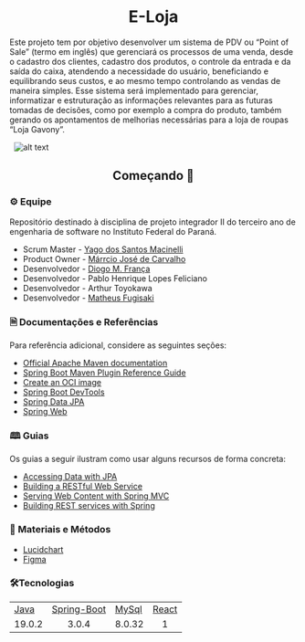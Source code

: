 
<h1 align="center">E-Loja</h1>
Este projeto tem por objetivo desenvolver um sistema de PDV ou “Point of Sale” (termo em inglês) que gerenciará os processos de uma venda, 
desde o cadastro dos clientes, cadastro dos produtos, o controle da entrada e da saída do caixa, atendendo a necessidade do usuário, beneficiando e 
equilibrando seus custos, e ao mesmo tempo controlando as vendas de maneira simples. Esse sistema será implementado para gerenciar, informatizar e 
estruturação as informações relevantes para as futuras tomadas de decisões, como por exemplo a compra do produto, também gerando os apontamentos de 
melhorias necessárias para a loja de roupas “Loja Gavony”.

&nbsp;
![alt text](https://imgbly.com/ib/qJVCLCJvc1.png)

<h2 align="center">Começando 🚀</h2>

### ⚙️ Equipe
Repositório destinado à disciplina de projeto integrador II do terceiro ano de engenharia de software no Instituto Federal do Paraná.
 - Scrum Master - [Yago dos Santos Macinelli](https://github.com/yamacinelli)
 - Product Owner - [Márrcio José de Carvalho](https://github.com/MarcioJCarvalho)
 - Desenvolvedor - [Diogo M. França](https://github.com/diogo-meneses-franca)
 - Desenvolvedor - Pablo Henrique Lopes Feliciano
 - Desenvolvedor - Arthur Toyokawa
 - Desenvolvedor - [Matheus Fugisaki](https://github.com/fugisakimatheus)
### 🗎 Documentações e Referências
Para referência adicional, considere as seguintes seções:

* [Official Apache Maven documentation](https://maven.apache.org/guides/index.html)
* [Spring Boot Maven Plugin Reference Guide](https://docs.spring.io/spring-boot/docs/2.7.2/maven-plugin/reference/html/)
* [Create an OCI image](https://docs.spring.io/spring-boot/docs/2.7.2/maven-plugin/reference/html/#build-image)
* [Spring Boot DevTools](https://docs.spring.io/spring-boot/docs/2.7.2/reference/htmlsingle/#using.devtools)
* [Spring Data JPA](https://docs.spring.io/spring-boot/docs/2.7.2/reference/htmlsingle/#data.sql.jpa-and-spring-data)
* [Spring Web](https://docs.spring.io/spring-boot/docs/2.7.2/reference/htmlsingle/#web)

### 🕮 Guias
Os guias a seguir ilustram como usar alguns recursos de forma concreta:

* [Accessing Data with JPA](https://spring.io/guides/gs/accessing-data-jpa/)
* [Building a RESTful Web Service](https://spring.io/guides/gs/rest-service/)
* [Serving Web Content with Spring MVC](https://spring.io/guides/gs/serving-web-content/)
* [Building REST services with Spring](https://spring.io/guides/tutorials/rest/)

### 🔗 Materiais e Métodos
* [Lucidchart](https://lucid.app/lucidchart/258bd7af-08c0-4970-b350-6caba6b6707f/edit?beaconFlowId=AAC567C12B9E5157&page=0_0&invitationId=inv_6aea6866-3950-4be7-aa2f-f52ff5aaa1ee#)
* [Figma](https://www.figma.com/file/tRX0zArqoe5lrIVlP0evEj/PDV-Loja-Gavony?node-id=101-2&t=3p2igXHkDsQOLtEW-0)

### 🛠Tecnologias
<table>
    <tr>
     <td><a align="center" href="https://www.oracle.com/java/technologies/javase/jdk19-archive-downloads.html">Java</a></td>
     <td><a align="center" href="https://spring.io/projects/spring-boot">Spring-Boot</a></td>
     <td><a align="center" href="https://dev.mysql.com/downloads/mysql/">MySql</a></td>
     <td><a align="center" href="https://dev.mysql.com/downloads/mysql/">React</a></td>
    </tr>
    <tr>
        <td align="center">19.0.2</td>
        <td align="center">3.0.4</td>
        <td align="center">8.0.32</td>
        <td align="center">1</td>
    </tr>
</table>

